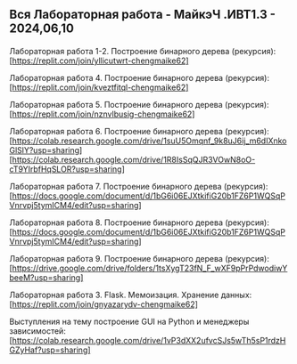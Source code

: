 ## Вся Лабораторная работа - МайкэЧ .ИВТ1.3 - 2024,06,10

  ####
   Лабораторная работа 1-2. Построение бинарного дерева (рекурсия): [https://replit.com/join/yllicutwrt-chengmaike62]
   
   Лабораторная работа 4. Построение бинарного дерева (рекурсия): [https://replit.com/join/kveztfitql-chengmaike62]
   
   Лабораторная работа 5. Построение бинарного дерева (рекурсия): [https://replit.com/join/nznvlbusig-chengmaike62]
   
   Лабораторная работа 6. Построение бинарного дерева (рекурсия): 
   [https://colab.research.google.com/drive/1suU5Omqnf_9k8uJ6ij_m6dIXnkoGlSlY?usp=sharing] [https://colab.research.google.com/drive/1R8IsSqQJR3VOwN8oO-cT9YIrbfHqSLOR?usp=sharing]
   
   Лабораторная работа 7. Построение бинарного дерева (рекурсия): [https://docs.google.com/document/d/1bG6i06EJXtkifiG20b1FZ6P1WQSqPVnrvpj5tymICM4/edit?usp=sharing]
   
   Лабораторная работа 8. Построение бинарного дерева (рекурсия): [https://docs.google.com/document/d/1bG6i06EJXtkifiG20b1FZ6P1WQSqPVnrvpj5tymICM4/edit?usp=sharing]
   
   Лабораторная работа 9. Построение бинарного дерева (рекурсия): [https://drive.google.com/drive/folders/1tsXygT23fN_F_wXF9pPrPdwodiwYbeeM?usp=sharing]
   
   Лабораторная работа 3. Flask. Мемоизация. Хранение данных: [https://replit.com/join/gnyazarydv-chengmaike62]
   
   Выступления на тему построение GUI на Python и менеджеры зависимостей: [https://colab.research.google.com/drive/1vP3dXX2ufvcSJs5wTh5sP1rdzHGZyHaf?usp=sharing]

   ####
